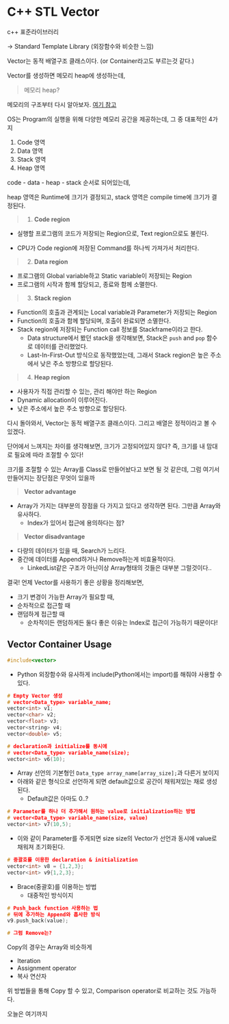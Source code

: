 # C++ STL Vector

c++ 표준라이브러리

-> Standard Template Library (외장함수와 비슷한 느낌)

 Vector는 동적 배열구조 클래스이다. (or Container라고도 부르는것 같다.)

Vector를 생성하면 메모리 heap에 생성하는데,

>  메모리 heap?

메모리의 구조부터 다시 알아보자. [여기 참고](http://tcpschool.com/c/c_memory_structure)

OS는 Program의 실행을 위해 다양한 메모리 공간을 제공하는데, 그 중 대표적인 4가지

1. Code 영역
2. Data 영역
3. Stack 영역
4. Heap 영역

code - data - heap - stack 순서로 되어있는데, 

heap 영역은 Runtime에 크기가 결정되고, stack 영역은 compile time에 크기가 결정된다.

   

> 1. **Code region**

- 실행할 프로그램의 코드가 저장되는 Region으로, Text region으로도 불린다.

- CPU가 Code region에 저장된 Command를 하나씩 가져가서 처리한다.

> 2. **Data region**

- 프로그램의 Global variable하고 Static variable이 저장되는 Region
- 프로그램의 시작과 함께 할당되고, 종료와 함께 소멸한다.

> 3. **Stack region**

- Function의 호출과 관계되는 Local variable과 Parameter가 저장되는 Region
- Function의 호출과 함께 할당되며, 호출이 완료되면 소멸한다.
- Stack region에 저장되는 Function call 정보를 Stackframe이라고 한다. 
  - Data structure에서 봤던 stack을 생각해보면, Stack은 `push` and `pop` 함수로 데이터를 관리했었다.
  - Last-In-First-Out 방식으로 동작했었는데, 그래서 Stack region은 높은 주소에서 낮은 주소 방향으로 할당된다.

> 4. **Heap region**

- 사용자가 직접 관리할 수 있는, 관리 해야만 하는 Region
- Dynamic allocation이 이루어진다.
- 낮은 주소에서 높은 주소 방향으로 할당된다.

   

다시 돌아와서, Vector는 동적 배열구조 클래스이다. 그리고 배열은 정적이라고 볼 수 있겠다.

단어에서 느껴지는 차이를 생각해보면, 크기가 고정되어있지 않다? 즉, 크기를 내 맘대로 필요에 따라 조절할 수 있다!

크기를 조절할 수 있는 Array를 Class로 만들어놨다고 보면 될 것 같은데, 그럼 여기서 만들어지는 장단점은 무엇이 있을까

> **Vector advantage**

- Array가 가지는 대부분의 장점을 다 가지고 있다고 생각하면 된다. 그만큼 Array와 유사하다.
  - Index가 있어서 접근에 용의하다는 점?

> **Vector disadvantage**

- 다량의 데이터가 있을 때, Search가 느리다.
- 중간에 데이터를 Append하거나 Remove하는게 비효율적이다.
  - LinkedList같은 구조가 아닌이상 Array형태의 것들은 대부분 그럴것이다..

결국! 언제 Vector를 사용하기 좋은 상황을 정리해보면,

- 크기 변경이 가능한 Array가 필요할 때,
- 순차적으로 접근할 때
- 랜덤하게 접근할 때
  - 순차적이든 랜덤하게든 둘다 좋은 이유는 Index로 접근이 가능하기 때문이다!



## Vector Container Usage

```c++
#include<vector>
```

- Python 외장함수와 유사하게 include(Python에서는 import)를 해줘야 사용할 수 있다.

```c++
# Empty Vector 생성
# vector<Data_type> variable_name;
vector<int> v1;
vector<char> v2;
vector<float> v3;
vector<string> v4;
vector<double> v5;

# declaration과 initialize를 동시에
# vector<Data_type> variable_name(size);
vector<int> v6(10);
```

- Array 선언의 기본형인  `Data_type array_name[array_size];`과 다른거 보이지
- 아래와 같은 형식으로 선언하게 되면 default값으로 공간이 채워져있는 채로 생성된다.
  - Default값은 아마도 0..?

```c++
# Parameter를 하나 더 추가해서 원하는 value로 initialization하는 방법
# vector<Data_type> variable_name(size, value)
vector<int> v7(10,5);
```

- 이와 같이 Parameter를 주게되면 size size의 Vector가 선언과 동시에 value로 채워져 초기화된다.

```c++
# 중괄호를 이용한 declaration & initialization
vector<int> v8 = {1,2,3};
vector<int> v9{1,2,3};
```

- Brace(중괄호)를 이용하는 방법
  - 대중적인 방식이지

```c++
# Push_back function 사용하는 법
# 뒤에 추가하는 Append와 흡사한 방식
v9.push_back(value);

# 그럼 Remove는?
```

Copy의 경우는 Array와 비슷하게

- Iteration
- Assignment operator
- 복사 연산자

위 방법들을 통해 Copy 할 수 있고, Comparison operator로 비교하는 것도 가능하다.



오늘은 여기까지

